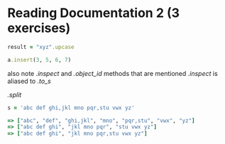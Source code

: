# Reading Documentation 2 (3 exercises)

```ruby
result = "xyz".upcase
```

```ruby
a.insert(3, 5, 6, 7)
```
also note *.inspect* and *.object_id* methods that are mentioned
*.inspect* is aliased to *.to_s*

*.split*
```ruby
s = 'abc def ghi,jkl mno pqr,stu vwx yz'

=> ["abc", "def", "ghi,jkl", "mno", "pqr,stu", "vwx", "yz"]
=> ["abc def ghi", "jkl mno pqr", "stu vwx yz"]
=> ["abc def ghi", "jkl mno pqr,stu vwx yz"]
```

